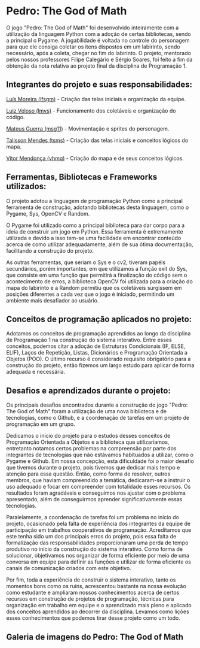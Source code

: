 # Pedro: The God of Math
O jogo "Pedro: The God of Math" foi desenvolvido inteiramente com a utilização da linguagem Python com a adoção de certas bibliotecas, sendo a principal o Pygame. A jogabilidade é voltada no controle do personagem para que ele consiga coletar os itens dispostos em um labirinto, sendo necessário, após a coleta, chegar no fim do labirinto. O projeto, mentorado pelos nossos professores Filipe Calegário e Sérgio Soares, foi feito a fim da obtenção da nota relativa ao projeto final da disciplina de Programação 1.  


## Integrantes do projeto e suas responsabilidades:

[Luís Moreira (lfsgm)](https://github.com/Luisgsm324) - Criação das telas iniciais e organização da equipe. 

[Luiz Veloso (lmvs)](https://github.com/luizzmg) - Funcionamento dos coletáveis e organização do código. 

[Mateus Guerra (msg11)](https://github.com/mateussguerra) - Movimentação e sprites do personagem. 

[Talisson Mendes (tsms)](https://github.com/talissonmendes) - Criação das telas iniciais e conceitos lógicos do mapa. 

[Vitor Mendonça (vhmq)](https://github.com/VitorMendonca62) - Criação do mapa e de seus conceitos lógicos. 


## Ferramentas, Bibliotecas e Frameworks utilizados: 

O projeto adotou a linguagem de programação Python como a principal ferramenta de construção, adotando bibliotecas desta linguagem, como o Pygame, Sys, OpenCV e Random.  

O Pygame foi utilizado como a principal biblioteca para dar corpo para a ideia de construir um jogo em Python. Essa ferramenta é extremamente utilizada e devido a isso tem-se uma facilidade em encontrar conteúdo acerca de como utilizar adequadamente, além de sua ótima documentação, facilitando a construção do projeto.  

As outras ferramentas, que seriam o Sys e o cv2, tiveram papéis secundários, porém importantes, em que utilizamos a função exit do Sys, que consiste em uma função que permitirá a finalização do código sem o acontecimento de erros, a biblioteca OpenCV foi utilizada para a criação do mapa do labirinto e a Random permitiu que os coletáveis surgissem em posições diferentes a cada vez que o jogo é iniciado, permitindo um ambiente mais desafiador ao usuário. 

## Conceitos de programação aplicados no projeto: 

Adotamos os conceitos de programação aprendidos ao longo da disciplina de Programação 1 na construção do sistema interativo. Entre esses conceitos, podemos citar a adoção de Estruturas Condicionais (IF, ELSE, ELIF), Laços de Repetição, Listas, Dicionários e Programação Orientada a Objetos (POO). O último recurso é considerado requisito obrigatório para a construção do projeto, então fizemos um largo estudo para aplicar de forma adequada e necessária.  

## Desafios e aprendizados durante o projeto: 

Os principais desafios encontrados durante a construção do jogo "Pedro: The God of Math" foram a utilização de uma nova biblioteca e de tecnologias, como o Github, e a coordenação de tarefas em um projeto de programação em um grupo.  

Dedicamos o início do projeto para o estudos desses conceitos de Programação Orientada a Objetos e a biblioteca que utilizaríamos, entretanto notamos certos problemas na compreensão por parte dos integrantes de tecnologias que não estávamos habituados a utilizar, como o Pygame e Github. Em nossa concepção, esta dificuldade foi o maior desafio que tivemos durante o projeto, pois tivemos que dedicar mais tempo e atenção para essa questão. Então, como forma de resolver, outros membros, que haviam compreendido a temática, dedicaram-se a instruir o uso adequado e focar em compreender com totalidade esses recursos. Os resultados foram agradáveis e conseguimos nos ajustar com o problema apresentado, além de conseguirmos aprender significativamente essas tecnologias.   

Paralelamente, a coordenação de tarefas foi um problema no início do projeto, ocasionado pela falta de experiência dos integrantes da equipe de participação em trabalhos cooperativos de programação. Acreditamos que este tenha sido um dos principais erros do projeto, pois essa falta de formalização das responsabilidades proporcionaram uma perda de tempo produtivo no início da construção do sistema interativo. Como forma de solucionar, objetivamos nos organizar de forma eficiente por meio de uma conversa em equipe para definir as funções e utilizar de forma eficiente os canais de comunicação criados com este objetivo.  

Por fim, toda a experiência de construir o sistema interativo, tanto os momentos bons como os ruins, acrescentou bastante na nossa evolução como estudante e ampliaram nossos conhecimentos acerca de certos recursos em construção de projetos de programação, técnicas para organização em trabalho em equipe e o aprendizado mais pleno e aplicado dos conceitos aprendidos ao decorrer da disciplina. Levamos como lições esses conhecimentos que podemos tirar desse projeto como um todo. 

## Galeria de imagens do Pedro: The God of Math
